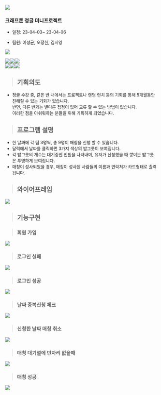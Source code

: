 ![](https://velog.velcdn.com/images/ddaogi/post/132a5e77-8a81-4e93-95e8-853b4d893851/image.png)

### 크래프톤 정글 미니프로젝트 

- 일정: 23-04-03~ 23-04-06

- 팀원: 이성균, 오정한, 김서영

![](https://velog.velcdn.com/images/ddaogi/post/ff6459cc-f62d-498a-ae9c-f07cadae66a5/image.gif)



        
        
<img src="https://img.shields.io/badge/html5-E34F26?style=for-the-badge&logo=html5&logoColor=white"><img src="https://img.shields.io/badge/tailwind css-1572B6?style=for-the-badge&logo=tailwindcss&logoColor=white"><img src="https://img.shields.io/badge/javascript-F7DF1E?style=for-the-badge&logo=javascript&logoColor=white">
<br><img src="https://img.shields.io/badge/flask-764ABC?style=for-the-badge&logo=flask&logoColor="><img src="https://img.shields.io/badge/jinja-B41717?style=for-the-badge&logo=jinja&logoColor=white"><img src="https://img.shields.io/badge/mongodb-47A248?style=for-the-badge&logo=mongodb&logoColor=white">



> ## 기획의도

- 정글 수강 중, 같은 반 내에서는 프로젝트나 랜덤 런치 등의 기회를 통해 5개월동안 친해질 수 있는 기회가 있습니다.<br>반면, 다른 반과는 별다른 접점이 없어 교류 할 수 있는 방법이 없습니다. <br>
이러한 점을 아쉬워하는 분들을 위해 기획하게 되었습니다.

> ## 프로그램 설명

 - 한 날짜에 각 팀 3명씩, 총 9명이 매칭을 신청 할 수 있습니다.
 - 달력에서 날짜를 클릭하면 3가지 색상의 밥그릇이 보여집니다.
 - 각 밥그릇의 개수는 대기중인 인원을 나타내며, 유저가 신청했을 때 쌓이는 밥그릇은 투명하게 보여집니다.
 - 매칭이 성사되었을 경우, 매칭이 성사된 사람들의 이름과 연락처가 카드형태로 출력됩니다.
 
 
 
 
> ## 와이어프레임

![](https://velog.velcdn.com/images/ddaogi/post/01026451-8050-4642-a4c7-a34ea98d02a3/image.png)

> ## 기능구현
        

>  ### 회원 가입

![](https://velog.velcdn.com/images/ddaogi/post/ff6459cc-f62d-498a-ae9c-f07cadae66a5/image.gif)

> ### 로그인 실패

![](https://velog.velcdn.com/images/ddaogi/post/43dde7f1-c693-4304-8b75-3600c34f16a3/image.gif)

> ### 로그인 성공

![](https://velog.velcdn.com/images/ddaogi/post/3b0e969c-ba1d-460a-bb64-eb048784f36e/image.gif)

> ### 날짜 중복신청 체크 

![](https://velog.velcdn.com/images/ddaogi/post/16533305-4ec4-41eb-aa37-61763ac906f9/image.gif)

> ### 신청한 날짜 매칭 취소

![](https://velog.velcdn.com/images/ddaogi/post/b8a8f9fe-a905-4f94-9aa7-6ef0fbcb3f53/image.gif)


> ### 매칭 대기열에 빈자리 없을때 

![](https://velog.velcdn.com/images/ddaogi/post/1591aa76-0eaf-4455-ab52-99dd9fd1f1a8/image.gif)

> ### 매칭 성공

![](https://velog.velcdn.com/images/ddaogi/post/fdcc546d-5692-41da-a4ca-f0944a7dffff/image.gif)




